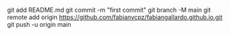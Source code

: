 git add README.md
git commit -m "first commit"
git branch -M main
git remote add origin https://github.com/fabianvcpz/fabiangallardo.github.io.git
git push -u origin main

